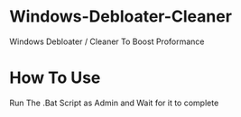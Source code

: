 # Windows-Debloater-Cleaner
Windows Debloater / Cleaner To Boost Proformance

# How To Use
Run The .Bat Script as Admin and Wait for it to complete
